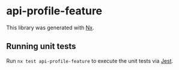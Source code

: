 # api-profile-feature

This library was generated with [Nx](https://nx.dev).

## Running unit tests

Run `nx test api-profile-feature` to execute the unit tests via [Jest](https://jestjs.io).
